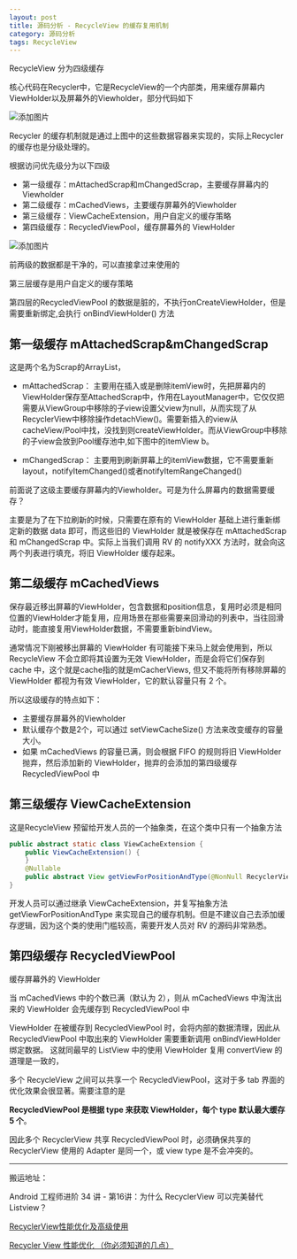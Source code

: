 ```yaml
---
layout: post
title: 源码分析 - RecycleView 的缓存复用机制
category: 源码分析
tags: RecycleView
---
```

<!-- * content -->
<!-- {:toc} -->
RecycleView 分为四级缓存

核心代码在Recycler中，它是RecycleView的一个内部类，用来缓存屏幕内ViewHolder以及屏幕外的Viewholder，部分代码如下

![添加图片](../../../../images/recycler_source.png)

 Recycler 的缓存机制就是通过上图中的这些数据容器来实现的，实际上Recycler的缓存也是分级处理的。

 根据访问优先级分为以下四级
 * 第一级缓存：mAttachedScrap和mChangedScrap，主要缓存屏幕内的Viewholder
 * 第二级缓存：mCachedViews，主要缓存屏幕外的Viewholder
 * 第三级缓存：ViewCacheExtension，用户自定义的缓存策略
 * 第四级缓存：RecycledViewPool，缓存屏幕外的 ViewHolder

![添加图片](../../../../images/recycler_cache.png)

前两级的数据都是干净的，可以直接拿过来使用的

第三层缓存是用户自定义的缓存策略

第四层的RecycledViewPool 的数据是脏的，不执行onCreateViewHolder，但是需要重新绑定,会执行 onBindViewHolder() 方法

## 第一级缓存 mAttachedScrap&mChangedScrap

这是两个名为Scrap的ArrayList<ViewHolder>，
* mAttachedScrap：
主要用在插入或是删除itemView时，先把屏幕内的ViewHolder保存至AttachedScrap中，作用在LayoutManager中，它仅仅把需要从ViewGroup中移除的子view设置父view为null，从而实现了从RecyclerView中移除操作detachView()。需要新插入的view从cacheView/Pool中找，没找到则createViewHolder。而从ViewGroup中移除的子view会放到Pool缓存池中,如下图中的itemView b。

* mChangedScrap：
主要用到刷新屏幕上的itemView数据，它不需要重新layout，notifyItemChanged()或者notifyItemRangeChanged()


前面说了这级主要缓存屏幕内的Viewholder。可是为什么屏幕内的数据需要缓存？

主要是为了在下拉刷新的时候，只需要在原有的 ViewHolder 基础上进行重新绑定新的数据 data 即可，而这些旧的 ViewHolder 就是被保存在 mAttachedScrap 和 mChangedScrap 中。实际上当我们调用 RV 的 notifyXXX 方法时，就会向这两个列表进行填充，将旧 ViewHolder 缓存起来。

## 第二级缓存 mCachedViews

保存最近移出屏幕的ViewHolder，包含数据和position信息，复用时必须是相同位置的ViewHolder才能复用，应用场景在那些需要来回滑动的列表中，当往回滑动时，能直接复用ViewHolder数据，不需要重新bindView。

通常情况下刚被移出屏幕的 ViewHolder 有可能接下来马上就会使用到，所以 RecycleView 不会立即将其设置为无效 ViewHolder，而是会将它们保存到 cache 中，这个就是cache指的就是mCacherViews, 但又不能将所有移除屏幕的 ViewHolder 都视为有效 ViewHolder，它的默认容量只有 2 个。

所以这级缓存的特点如下：
* 主要缓存屏幕外的Viewholder
* 默认缓存个数是2个，可以通过 setViewCacheSize() 方法来改变缓存的容量大小。
* 如果 mCachedViews 的容量已满，则会根据 FIFO 的规则将旧 ViewHolder 抛弃，然后添加新的 ViewHolder，抛弃的会添加的第四级缓存 RecycledViewPool 中


## 第三级缓存 ViewCacheExtension
这是RecycleView 预留给开发人员的一个抽象类，在这个类中只有一个抽象方法
```java
public abstract static class ViewCacheExtension {
    public ViewCacheExtension() {
    }
    @Nullable
    public abstract View getViewForPositionAndType(@NonNull RecyclerView.Recycler var1, int var2, int var3);
}
```
开发人员可以通过继承 ViewCacheExtension，并复写抽象方法 getViewForPositionAndType 来实现自己的缓存机制。但是不建议自己去添加缓存逻辑，因为这个类的使用门槛较高，需要开发人员对 RV 的源码非常熟悉。

## 第四级缓存 RecycledViewPool
缓存屏幕外的 ViewHolder

当 mCachedViews 中的个数已满（默认为 2），则从 mCachedViews 中淘汰出来的 ViewHolder 会先缓存到 RecycledViewPool 中

ViewHolder 在被缓存到 RecycledViewPool 时，会将内部的数据清理，因此从 RecycledViewPool 中取出来的 ViewHolder 需要重新调用 onBindViewHolder 绑定数据。
这就同最早的 ListView 中的使用 ViewHolder 复用 convertView 的道理是一致的，

多个 RecycleView 之间可以共享一个 RecycledViewPool，这对于多 tab 界面的优化效果会很显著。需要注意的是

**RecycledViewPool 是根据 type 来获取 ViewHolder，每个 type 默认最大缓存 5 个**。

因此多个 RecyclerView 共享 RecycledViewPool 时，必须确保共享的 RecyclerView 使用的 Adapter 是同一个，或 view type 是不会冲突的。

---

搬运地址：    

Android 工程师进阶 34 讲 - 第16讲：为什么 RecyclerView 可以完美替代 Listview？

[RecyclerView性能优化及高级使用](https://blog.csdn.net/smileiam/article/details/88396546)    


[Recycler View 性能优化 （你必须知道的几点）](https://blog.csdn.net/weixin_37558974/article/details/108389821)    
